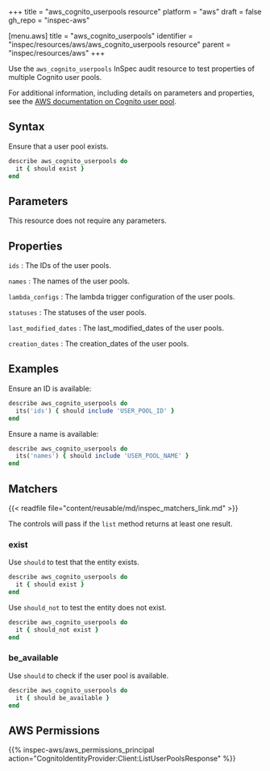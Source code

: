 +++
title = "aws_cognito_userpools resource"
platform = "aws"
draft = false
gh_repo = "inspec-aws"

[menu.aws]
title = "aws_cognito_userpools"
identifier = "inspec/resources/aws/aws_cognito_userpools resource"
parent = "inspec/resources/aws"
+++

Use the `aws_cognito_userpools` InSpec audit resource to test properties of multiple Cognito user pools.

For additional information, including details on parameters and properties, see the [AWS documentation on Cognito user pool](https://docs.aws.amazon.com/AWSCloudFormation/latest/UserGuide/aws-resource-cognito-userpool.html).

## Syntax

Ensure that a user pool exists.

```ruby
describe aws_cognito_userpools do
  it { should exist }
end
```

## Parameters

This resource does not require any parameters.

## Properties

`ids`
: The IDs of the user pools.

`names`
: The names of the user pools.

`lambda_configs`
: The lambda trigger configuration of the user pools.

`statuses`
: The statuses of the user pools.

`last_modified_dates`
: The last_modified_dates of the user pools.

`creation_dates`
: The creation_dates of the user pools.

## Examples

Ensure an ID is available:

```ruby
describe aws_cognito_userpools do
  its('ids') { should include 'USER_POOL_ID' }
end
```

Ensure a name is available:

```ruby
describe aws_cognito_userpools do
  its('names') { should include 'USER_POOL_NAME' }
end
```

## Matchers

{{< readfile file="content/reusable/md/inspec_matchers_link.md" >}}

The controls will pass if the `list` method returns at least one result.

### exist

Use `should` to test that the entity exists.

```ruby
describe aws_cognito_userpools do
  it { should exist }
end
```

Use `should_not` to test the entity does not exist.

```ruby
describe aws_cognito_userpools do
  it { should_not exist }
end
```

### be_available

Use `should` to check if the user pool is available.

```ruby
describe aws_cognito_userpools do
  it { should be_available }
end
```

## AWS Permissions

{{% inspec-aws/aws_permissions_principal action="CognitoIdentityProvider:Client:ListUserPoolsResponse" %}}
